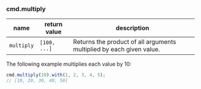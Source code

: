 ### cmd.multiply

| name        | return value  | description   |
|-------------|---------------|---------------|
| `multiply`  | `[100, ...]`  | Returns the product of all arguments multiplied by each given value. |

The following example multiplies each value by 10:

```js
cmd.multiply(10).with(1, 2, 3, 4, 5);
// [10, 20, 30, 40, 50]
```
